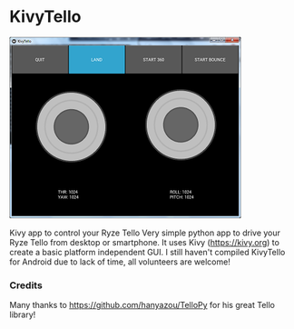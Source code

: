 # KivyTello
![Screenshot](KiviTello.png?raw=true "Screenshot")

Kivy app to control your Ryze Tello
Very simple python app to drive your Ryze Tello from desktop or smartphone.
It uses Kivy (https://kivy.org) to create a basic platform independent GUI.
I still haven't compiled KivyTello for Android due to lack of time,
all volunteers are welcome!
### Credits
Many thanks to https://github.com/hanyazou/TelloPy for his great Tello library!
